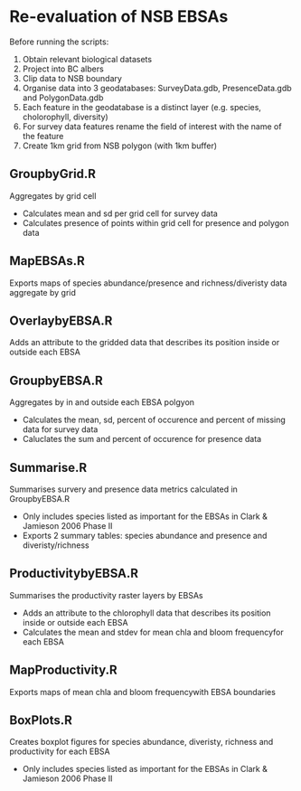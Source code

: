 Re-evaluation of NSB EBSAs
==========================

Before running the scripts:   
1) Obtain relevant biological datasets   
2) Project into BC albers   
3) Clip data to NSB boundary   
4) Organise data into 3 geodatabases: SurveyData.gdb, PresenceData.gdb and PolygonData.gdb   
5) Each feature in the geodatabase is a distinct layer (e.g. species, cholorophyll, diversity)   
6) For survey data features rename the field of interest with the name of the feature   
7) Create 1km grid from NSB polygon (with 1km buffer)


GroupbyGrid.R
-------------
Aggregates by grid cell
* Calculates mean and sd per grid cell for survey data
* Calculates presence of points within grid cell for presence and polygon data


MapEBSAs.R
----------
Exports maps of species abundance/presence and richness/diveristy data aggregate by grid


OverlaybyEBSA.R
---------------
Adds an attribute to the gridded data that describes its position inside or outside each EBSA


GroupbyEBSA.R
--------------
Aggregates by in and outside each EBSA polgyon
* Calculates the mean, sd, percent of occurence and percent of missing data for survey data
* Caluclates the sum and percent of occurence for presence data


Summarise.R
-----------
Summarises survery and presence data metrics calculated in GroupbyEBSA.R 
* Only includes species listed as important for the EBSAs in Clark & Jamieson 2006 Phase II
* Exports 2 summary tables: species abundance and presence and diveristy/richness


ProductivitybyEBSA.R
--------------------
Summarises the productivity raster layers by EBSAs
* Adds an attribute to the chlorophyll data that describes its position inside or outside each EBSA
* Calculates the mean and stdev for mean chla and bloom frequencyfor each EBSA


MapProductivity.R
-----------------
Exports maps of mean chla and bloom frequencywith EBSA boundaries


BoxPlots.R
----------
Creates boxplot figures for species abundance, diveristy, richness and productivity 
for each EBSA
* Only includes species listed as important for the EBSAs in Clark & Jamieson 2006 Phase II



